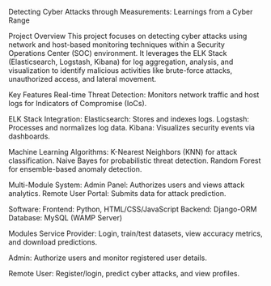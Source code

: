 Detecting Cyber Attacks through Measurements: Learnings from a Cyber Range

Project Overview
This project focuses on detecting cyber attacks using network and host-based monitoring techniques within a Security Operations Center (SOC) environment. It leverages the ELK Stack (Elasticsearch, Logstash, Kibana) for log aggregation, analysis, and visualization to identify malicious activities like brute-force attacks, unauthorized access, and lateral movement.

Key Features
Real-time Threat Detection: Monitors network traffic and host logs for Indicators of Compromise (IoCs).

ELK Stack Integration:
Elasticsearch: Stores and indexes logs.
Logstash: Processes and normalizes log data.
Kibana: Visualizes security events via dashboards.

Machine Learning Algorithms:
K-Nearest Neighbors (KNN) for attack classification.
Naive Bayes for probabilistic threat detection.
Random Forest for ensemble-based anomaly detection.

Multi-Module System:
Admin Panel: Authorizes users and views attack analytics.
Remote User Portal: Submits data for attack prediction.



Software:
Frontend: Python, HTML/CSS/JavaScript
Backend: Django-ORM
Database: MySQL (WAMP Server)

Modules
Service Provider:
Login, train/test datasets, view accuracy metrics, and download predictions.

Admin:
Authorize users and monitor registered user details.

Remote User:
Register/login, predict cyber attacks, and view profiles.
